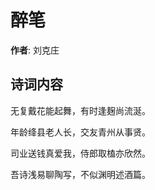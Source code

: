 # 醉笔

**作者**: 刘克庄

## 诗词内容

无复戴花能起舞，有时逢麹尚流涎。

年龄绛县老人长，交友青州从事贤。

司业送钱真爱我，侍郎取榼亦欣然。

吾诗浅易聊陶写，不似渊明述酒篇。

